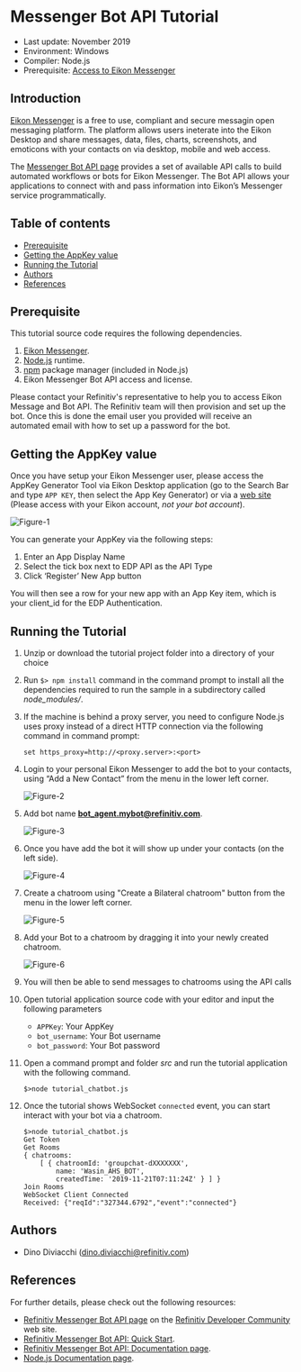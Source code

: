 # Messenger Bot API Tutorial
- Last update: November 2019
- Environment: Windows
- Compiler: Node.js
- Prerequisite: [Access to Eikon Messenger](#prerequisite)

## Introduction

[Eikon Messenger](https://www.refinitiv.com/en/products/eikon-trading-software/eikon-messenger-securemessaging) is a free to use, compliant and secure messagin open messaging platform.  The platform allows users ineterate into the Eikon Desktop and share messages, data, files, charts, screenshots, and emoticons with your contacts on via desktop, mobile and web access.

The [Messenger Bot API page](https://developers.refinitiv.com/messenger-api) provides a set of available API calls to build automated workflows or bots for Eikon Messenger. The Bot API allows your applications to connect with and pass information into Eikon’s Messenger service programmatically.

## Table of contents
* [Prerequisite](#prerequisite)
* [Getting the AppKey value](#appkey)
* [Running the Tutorial](#running)
* [Authors](#author)
* [References](#references)

## <a id="prerequisite"></a>Prerequisite 
This tutorial source code requires the following dependencies.
1. [Eikon Messenger](https://www.refinitiv.com/en/products/eikon-trading-software/eikon-messenger-securemessaging).
2. [Node.js](https://nodejs.org/en/) runtime.
3. [npm](https://www.npmjs.com/) package manager (included in Node.js)
4. Eikon Messenger Bot API access and license.

Please contact your Refinitiv's representative to help you to access Eikon Message and Bot API. The Refinitiv team will then provision and set up the bot. Once this is done the email user you provided will receive an automated email with how to set up a password for the bot.

## <a id="appkey"></a>Getting the AppKey value

Once you have setup your Eikon Messenger user, please access the AppKey Generator Tool via Eikon Desktop application (go to the Search Bar and type ```APP KEY```, then select the App Key Generator) or via a <a href="https://amers1.apps.cp.thomsonreuters.com/apps/AppkeyGenerator">web site</a> (Please access with your Eikon account, *not your bot account*). 

![Figure-1](images/app_key_generator.png "AppKey Generator Tool") 

You can generate your AppKey via the following steps:
1. Enter an App Display Name
2. Select the tick box next to EDP API as the API Type
3. Click ‘Register’ New App button

You will then see a row for your new app with an App Key item, which is your client_id for the EDP Authentication. 

## <a id="running"></a>Running the Tutorial
1. Unzip or download the tutorial project folder into a directory of your choice 
2. Run ```$> npm install``` command in the command prompt to install all the dependencies required to run the sample in a subdirectory called *node_modules/*.
3. If the machine is behind a proxy server, you need to configure Node.js uses proxy instead of a direct HTTP connection via the following command in command prompt: 
    ```
    set https_proxy=http://<proxy.server>:<port>
    ```
4. Login to your personal Eikon Messenger to add the bot to your contacts, using “Add a New Contact” from the menu in the lower left corner.

    ![Figure-2](images/eikon_msg_addbot1.png "Add a New Contact") 

5. Add bot name **bot_agent.mybot@refinitiv.com**.

    ![Figure-3](images/eikon_msg_addbot2.png "Add Bot account") 

6. Once you have add the bot it will show up under your contacts (on the left side).

    ![Figure-4](images/eikon_msg_addbot3.png "Your Bot Account") 

7. Create a chatroom using "Create a Bilateral chatroom" button from the menu in the lower left corner.

    ![Figure-5](images/eikon_msg_addbot4.png "Create a chatroom") 

8. Add your Bot to a chatroom by dragging it into your newly created chatroom. 

    ![Figure-6](images/eikon_msg_addbot5.png "Bot Chatroom") 

9. You will then be able to send messages to chatrooms using the API calls
10. Open tutorial application source code with your editor and input the following parameters
    - ```APPKey```: Your AppKey
    - ```bot_username```: Your Bot username
    - ```bot_password```: Your Bot password
11. Open a command prompt and folder *src* and run the tutorial application with the following command.
    ```
    $>node tutorial_chatbot.js
    ```
12. Once the tutorial shows WebSocket ```connected``` event, you can start interact with your bot via a chatroom.
    ```
    $>node tutorial_chatbot.js
    Get Token
    Get Rooms
    { chatrooms:
        [ { chatroomId: 'groupchat-dXXXXXXX',
            name: 'Wasin_AHS_BOT',
            createdTime: '2019-11-21T07:11:24Z' } ] }
    Join Rooms
    WebSocket Client Connected
    Received: {"reqId":"327344.6792","event":"connected"}
    ```

## <a id="author"></a>Authors
- Dino Diviacchi (dino.diviacchi@refinitiv.com)

## <a id="references"></a>References
For further details, please check out the following resources:
* [Refinitiv Messenger Bot API page](https://developers.refinitiv.com/messenger-api) on the [Refinitiv Developer Community](https://developers.thomsonreuters.com/) web site.
* [Refinitiv Messenger Bot API: Quick Start](https://developers.refinitiv.com/messenger-api/messenger-bot-api/quick-start). 
* [Refinitiv Messenger Bot API: Documentation page](https://developers.refinitiv.com/messenger-api/messenger-bot-api/docs).
* [Node.js Documentation page](https://nodejs.org/dist/latest-v12.x/docs/api/).
